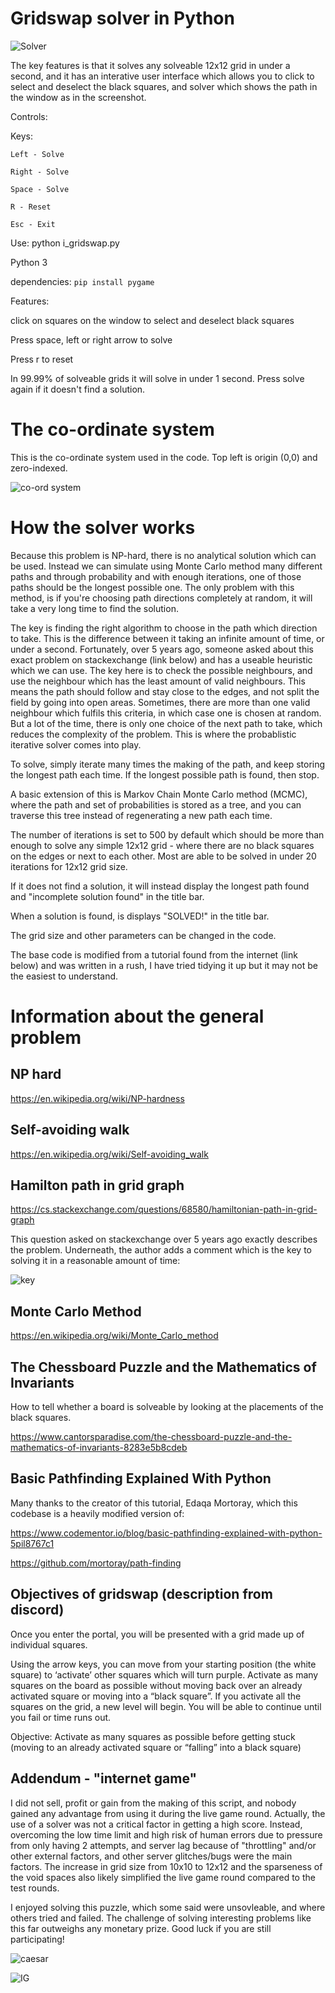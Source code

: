 # Gridswap solver in Python

![Solver](gridswap_solver.png)

The key features is that it solves any solveable 12x12 grid in under a second, and it has an interative user interface which allows you to click to select and deselect the black squares, and solver which shows the path in the window as in the screenshot.

Controls:

Keys:

    Left - Solve
    
    Right - Solve
    
    Space - Solve
    
    R - Reset
    
    Esc - Exit

Use: python i_gridswap.py

Python 3

dependencies: `pip install pygame`

Features:

click on squares on the window to select and deselect black squares

Press space, left or right arrow to solve

Press r to reset

In 99.99% of solveable grids it will solve in under 1 second. Press solve again if it doesn't find a solution.

# The co-ordinate system

This is the co-ordinate system used in the code. Top left is origin (0,0) and zero-indexed.

![co-ord system](coordinate_system.png)

# How the solver works

Because this problem is NP-hard, there is no analytical solution which can be used. Instead we can simulate using Monte Carlo method many different paths and through probability and with enough iterations, one of those paths should be the longest possible one. The only problem with this method, is if you're choosing path directions completely at random, it will take a very long time to find the solution.

The key is finding the right algorithm to choose in the path which direction to take. This is the difference between it taking an infinite amount of time, or under a second. Fortunately, over 5 years ago, someone asked about this exact problem on stackexchange (link below) and has a useable heuristic which we can use. The key here is to check the possible neighbours, and use the neighbour which has the least amount of valid neighbours. This means the path should follow and stay close to the edges, and not split the field by going into open areas. Sometimes, there are more than one valid neighbour which fulfils this criteria, in which case one is chosen at random. But a lot of the time, there is only one choice of the next path to take, which reduces the complexity of the problem. This is where the probablistic iterative solver comes into play.

To solve, simply iterate many times the making of the path, and keep storing the longest path each time. If the longest possible path is found, then stop.

A basic extension of this is Markov Chain Monte Carlo method (MCMC), where the path and set of probabilities is stored as a tree, and you can traverse this tree instead of regenerating a new path each time.

The number of iterations is set to 500 by default which should be more than enough to solve any simple 12x12 grid - where there are no black squares on the edges or next to each other. Most are able to be solved in under 20 iterations for 12x12 grid size.

If it does not find a solution, it will instead display the longest path found and "incomplete solution found" in the title bar.

When a solution is found, is displays "SOLVED!" in the title bar.

The grid size and other parameters can be changed in the code.

The base code is modified from a tutorial found from the internet (link below) and was written in a rush, I have tried tidying it up but it may not be the easiest to understand.

# Information about the general problem

## NP hard

https://en.wikipedia.org/wiki/NP-hardness

## Self-avoiding walk

https://en.wikipedia.org/wiki/Self-avoiding_walk

## Hamilton path in grid graph

https://cs.stackexchange.com/questions/68580/hamiltonian-path-in-grid-graph

This question asked on stackexchange over 5 years ago exactly describes the problem. Underneath, the author adds a comment which is the key to solving it in a reasonable amount of time:

![key](key.png)

## Monte Carlo Method

https://en.wikipedia.org/wiki/Monte_Carlo_method

## The Chessboard Puzzle and the Mathematics of Invariants

How to tell whether a board is solveable by looking at the placements of the black squares.

https://www.cantorsparadise.com/the-chessboard-puzzle-and-the-mathematics-of-invariants-8283e5b8cdeb

## Basic Pathfinding Explained With Python

Many thanks to the creator of this tutorial, Edaqa Mortoray, which this codebase is a heavily modified version of:

https://www.codementor.io/blog/basic-pathfinding-explained-with-python-5pil8767c1

https://github.com/mortoray/path-finding

## Objectives of gridswap (description from discord)

Once you enter the portal, you will be presented with a grid made up of individual squares. 

Using the arrow keys, you can move from your starting position (the white square) to ‘activate’ other squares which will turn purple. Activate as many squares on the board as possible without moving back over an already activated square or moving into a “black square”. If you activate all the squares on the grid, a new level will begin. You will be able to continue until you fail or time runs out. 

Objective: Activate as many squares as possible before getting stuck (moving to an already activated square or “falling” into a black square)

## Addendum - "internet game"

I did not sell, profit or gain from the making of this script, and nobody gained any advantage from using it during the live game round. Actually, the use of a solver was not a critical factor in getting a high score. Instead, overcoming the low time limit and high risk of human errors due to pressure from only having 2 attempts, and server lag because of "throttling" and/or other external factors, and other server glitches/bugs were the main factors. The increase in grid size from 10x10 to 12x12 and the sparseness of the void spaces also likely simplified the live game round compared to the test rounds.

I enjoyed solving this puzzle, which some said were unsovleable, and where others tried and failed. The challenge of solving interesting problems like this far outweighs any monetary prize. Good luck if you are still participating!

![caesar](caesar.png)

![IG](ig.png)
